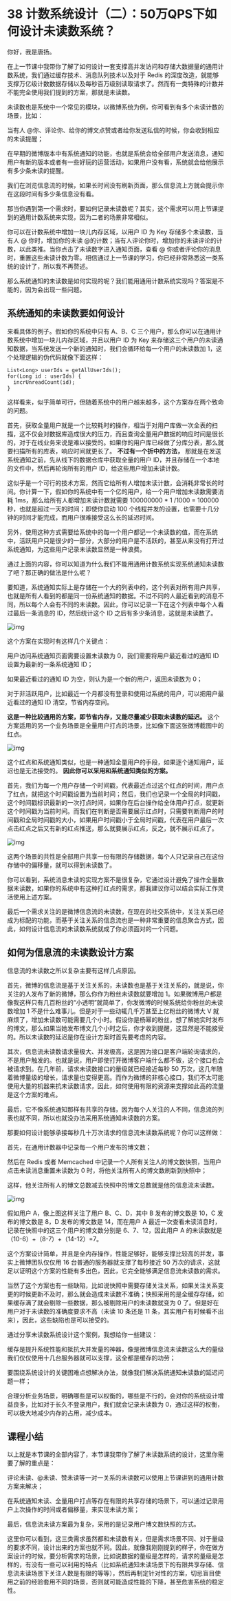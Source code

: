 # 38 计数系统设计（二）：50万QPS下如何设计未读数系统？

你好，我是唐扬。

在上一节课中我带你了解了如何设计一套支撑高并发访问和存储大数据量的通用计数系统，我们通过缓存技术、消息队列技术以及对于 Redis 的深度改造，就能够支撑万亿级计数数据存储以及每秒百万级别读取请求了。然而有一类特殊的计数并不能完全使用我们提到的方案，那就是未读数。

未读数也是系统中一个常见的模块，以微博系统为例，你可看到有多个未读计数的场景，比如：

当有人 @你、评论你、给你的博文点赞或者给你发送私信的时候，你会收到相应的未读提醒；

在早期的微博版本中有系统通知的功能，也就是系统会给全部用户发送消息，通知用户有新的版本或者有一些好玩的运营活动，如果用户没有看，系统就会给他展示有多少条未读的提醒。

我们在浏览信息流的时候，如果长时间没有刷新页面，那么信息流上方就会提示你在这段时间有多少条信息没有看。

那当你遇到第一个需求时，要如何记录未读数呢？其实，这个需求可以用上节课提到的通用计数系统来实现，因为二者的场景非常相似。

你可以在计数系统中增加一块儿内存区域，以用户 ID 为 Key 存储多个未读数，当有人 @ 你时，增加你的未读 @的计数；当有人评论你时，增加你的未读评论的计数，以此类推。当你点击了未读数字进入通知页面，查看 @ 你或者评论你的消息时，重置这些未读计数为零。相信通过上一节课的学习，你已经非常熟悉这一类系统的设计了，所以我不再赘述。

那么系统通知的未读数是如何实现的呢？我们能用通用计数系统实现吗？答案是不能的，因为会出现一些问题。

## 系统通知的未读数要如何设计

来看具体的例子。假如你的系统中只有 A、B、C 三个用户，那么你可以在通用计数系统中增加一块儿内存区域，并且以用户 ID 为 Key 来存储这三个用户的未读通知数据，当系统发送一个新的通知时，我们会循环给每一个用户的未读数加 1，这个处理逻辑的伪代码就像下面这样：

```
List<Long> userIds = getAllUserIds();
for(Long id : userIds) {
  incrUnreadCount(id);
}
```

这样看来，似乎简单可行，但随着系统中的用户越来越多，这个方案存在两个致命的问题。

首先，获取全量用户就是一个比较耗时的操作，相当于对用户库做一次全表的扫描，这不仅会对数据库造成很大的压力，而且查询全量用户数据的响应时间是很长的，对于在线业务来说是难以接受的。如果你的用户库已经做了分库分表，那么就要扫描所有的库表，响应时间就更长了。 **不过有一个折中的方法，** 那就是在发送系统通知之前，先从线下的数据仓库中获取全量的用户 ID，并且存储在一个本地的文件中，然后再轮询所有的用户 ID，给这些用户增加未读计数。

这似乎是一个可行的技术方案，然而它给所有人增加未读计数，会消耗非常长的时间。你计算一下，假如你的系统中有一个亿的用户，给一个用户增加未读数需要消耗 1ms，那么给所有人都增加未读计数就需要 100000000 * 1 /1000 = 100000 秒，也就是超过一天的时间；即使你启动 100 个线程并发的设置，也需要十几分钟的时间才能完成，而用户很难接受这么长的延迟时间。

另外，使用这种方式需要给系统中的每一个用户都记一个未读数的值，而在系统中，活跃用户只是很少的一部分，大部分的用户是不活跃的，甚至从来没有打开过系统通知，为这些用户记录未读数显然是一种浪费。

通过上面的内容，你可以知道为什么我们不能用通用计数系统实现系统通知未读数了吧？那正确的做法是什么呢？

要知道，系统通知实际上是存储在一个大的列表中的，这个列表对所有用户共享，也就是所有人看到的都是同一份系统通知的数据。不过不同的人最近看到的消息不同，所以每个人会有不同的未读数。因此，你可以记录一下在这个列表中每个人看过最后一条消息的 ID，然后统计这个 ID 之后有多少条消息，这就是未读数了。

![img](assets/a5f0b6776246dc6b4c7e96c72d74a210.jpg)

这个方案在实现时有这样几个关键点：

用户访问系统通知页面需要设置未读数为 0，我们需要将用户最近看过的通知 ID 设置为最新的一条系统通知 ID；

如果最近看过的通知 ID 为空，则认为是一个新的用户，返回未读数为 0；

对于非活跃用户，比如最近一个月都没有登录和使用过系统的用户，可以把用户最近看过的通知 ID 清空，节省内存空间。

**这是一种比较通用的方案，即节省内存，又能尽量减少获取未读数的延迟。** 这个方案适用的另一个业务场景是全量用户打点的场景，比如像下面这张微博截图中的红点。

![img](assets/ae6a5e9e04be08d18c493729458d543f.jpg)

这个红点和系统通知类似，也是一种通知全量用户的手段，如果逐个通知用户，延迟也是无法接受的。 **因此你可以采用和系统通知类似的方案。**

首先，我们为每一个用户存储一个时间戳，代表最近点过这个红点的时间，用户点了红点，就把这个时间戳设置为当前时间；然后，我们也记录一个全局的时间戳，这个时间戳标识最新的一次打点时间，如果你在后台操作给全体用户打点，就更新这个时间戳为当前时间。而我们在判断是否需要展示红点时，只需要判断用户的时间戳和全局时间戳的大小，如果用户时间戳小于全局时间戳，代表在用户最后一次点击红点之后又有新的红点推送，那么就要展示红点，反之，就不展示红点了。

![img](assets/553e7da158a7eca56369e23c9b672898.jpg)

这两个场景的共性是全部用户共享一份有限的存储数据，每个人只记录自己在这份存储中的偏移量，就可以得到未读数了。

你可以看到，系统消息未读的实现方案不是很复杂，它通过设计避免了操作全量数据未读数，如果你的系统中有这种打红点的需求，那我建议你可以结合实际工作灵活使用上述方案。

最后一个需求关注的是微博信息流的未读数，在现在的社交系统中，关注关系已经成为标配的功能，而基于关注关系的信息流也是一种非常重要的信息聚合方式，因此，如何设计信息流的未读数系统就成了你必须面对的一个问题。

## 如何为信息流的未读数设计方案

信息流的未读数之所以复杂主要有这样几点原因。

首先，微博的信息流是基于关注关系的，未读数也是基于关注关系的，就是说，你关注的人发布了新的微博，那么你作为粉丝未读数就要增加 1。如果微博用户都是像我这样只有几百粉丝的“小透明”就简单了，你发微博的时候系统给你粉丝的未读数增加 1 不是什么难事儿。但是对于一些动辄几千万甚至上亿粉丝的微博大 V 就麻烦了，增加未读数可能需要几个小时。假设你是杨幂的粉丝，想了解她实时发布的博文，那么如果当她发布博文几个小时之后，你才收到提醒，这显然是不能接受的。所以未读数的延迟是你在设计方案时首先要考虑的内容。

其次，信息流未读数请求量极大、并发极高，这是因为接口是客户端轮询请求的，不是用户触发的。也就是说，用户即使打开微博客户端什么都不做，这个接口也会被请求到。在几年前，请求未读数接口的量级就已经接近每秒 50 万次，这几年随着微博量级的增长，请求量也变得更高。而作为微博的非核心接口，我们不太可能使用大量的机器来抗未读数请求，因此，如何使用有限的资源来支撑如此高的流量是这个方案的难点。

最后，它不像系统通知那样有共享的存储，因为每个人关注的人不同，信息流的列表也就不同，所以也就没办法采用系统通知未读数的方案。

那要如何设计能够承接每秒几十万次请求的信息流未读数系统呢？你可以这样做：

首先，在通用计数器中记录每一个用户发布的博文数；

然后在 Redis 或者 Memcached 中记录一个人所有关注人的博文数快照，当用户点击未读消息重置未读数为 0 时，将他关注所有人的博文数刷新到快照中；

这样，他关注所有人的博文总数减去快照中的博文总数就是他的信息流未读数。

![img](assets/a563b121ae1147a2d877a7bb14c9658a.jpg)

假如用户 A，像上图这样关注了用户 B、C、D，其中 B 发布的博文数是 10，C 发布的博文数是 8，D 发布的博文数是 14，而在用户 A 最近一次查看未读消息时，记录在快照中的这三个用户的博文数分别是 6、7、12，因此用户 A 的未读数就是（10-6）+（8-7）+（14-12）=7。

这个方案设计简单，并且是全内存操作，性能足够好，能够支撑比较高的并发，事实上微博团队仅仅用 16 台普通的服务器就支撑了每秒接近 50 万次的请求，这就足以证明这个方案的性能有多出色，因此，它完全能够满足信息流未读数的需求。

当然了这个方案也有一些缺陷，比如说快照中需要存储关注关系，如果关注关系变更的时候更新不及时，那么就会造成未读数不准确；快照采用的是全缓存存储，如果缓存满了就会剔除一些数据，那么被剔除用户的未读数就变为 0 了。但是好在用户对于未读数的准确度要求不高（未读 10 条还是 11 条，其实用户有时候看不出来），因此，这些缺陷也是可以接受的。

通过分享未读数系统设计这个案例，我想给你一些建议：

缓存是提升系统性能和抵抗大并发量的神器，像是微博信息流未读数这么大的量级我们仅仅使用十几台服务器就可以支撑，这全都是缓存的功劳；

要围绕系统设计的关键困难点想解决办法，就像我们解决系统通知未读数的延迟问题一样；

合理分析业务场景，明确哪些是可以权衡的，哪些是不行的，会对你的系统设计增益良多，比如对于长久不登录用户，我们就会记录未读数为 0，通过这样的权衡，可以极大地减少内存的占用，减少成本。

## 课程小结

以上就是本节课的全部内容了，本节课我带你了解了未读数系统的设计，这里你需要了解的重点是：

评论未读、@未读、赞未读等一对一关系的未读数可以使用上节课讲到的通用计数方案来解决；

在系统通知未读、全量用户打点等存在有限的共享存储的场景下，可以通过记录用户上次操作的时间或者偏移量，来实现未读方案；

最后，信息流未读方案最为复杂，采用的是记录用户博文数快照的方式。

这里你可以看到，这三类需求虽然都和未读数有关，但是需求场景不同、对于量级的要求不同，设计出来的方案也就不同。因此，就像我刚刚提到的样子，你在做方案设计的时候，要分析需求的场景，比如说数据的量级是怎样的，请求的量级是怎样的，有没有一些可以利用的特点（比如系统通知未读场景下的有限共享存储、信息流未读场景下关注人数是有限的等等），然后再制定针对性的方案，切忌盲目使用之前的经验套用不同的场景，否则就可能造成性能的下降，甚至危害系统的稳定性。
